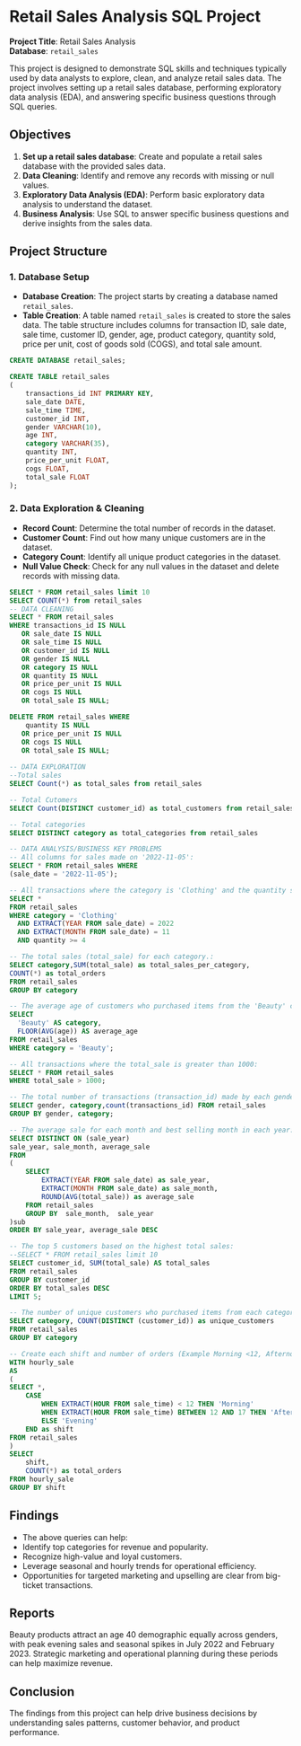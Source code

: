 # Retail Sales Analysis SQL Project

**Project Title**: Retail Sales Analysis  
**Database**: `retail_sales`

This project is designed to demonstrate SQL skills and techniques typically used by data analysts to explore, clean, and analyze retail sales data. The project involves setting up a retail sales database, performing exploratory data analysis (EDA), and answering specific business questions through SQL queries. 
## Objectives

1. **Set up a retail sales database**: Create and populate a retail sales database with the provided sales data.
2. **Data Cleaning**: Identify and remove any records with missing or null values.
3. **Exploratory Data Analysis (EDA)**: Perform basic exploratory data analysis to understand the dataset.
4. **Business Analysis**: Use SQL to answer specific business questions and derive insights from the sales data.

## Project Structure

### 1. Database Setup

- **Database Creation**: The project starts by creating a database named `retail_sales`.
- **Table Creation**: A table named `retail_sales` is created to store the sales data. The table structure includes columns for transaction ID, sale date, sale time, customer ID, gender, age, product category, quantity sold, price per unit, cost of goods sold (COGS), and total sale amount.

```sql
CREATE DATABASE retail_sales;

CREATE TABLE retail_sales
(
    transactions_id INT PRIMARY KEY,
    sale_date DATE,	
    sale_time TIME,
    customer_id INT,	
    gender VARCHAR(10),
    age INT,
    category VARCHAR(35),
    quantity INT,
    price_per_unit FLOAT,	
    cogs FLOAT,
    total_sale FLOAT
);
```

### 2. Data Exploration & Cleaning

- **Record Count**: Determine the total number of records in the dataset.
- **Customer Count**: Find out how many unique customers are in the dataset.
- **Category Count**: Identify all unique product categories in the dataset.
- **Null Value Check**: Check for any null values in the dataset and delete records with missing data.

```sql
SELECT * FROM retail_sales limit 10
SELECT COUNT(*) from retail_sales
-- DATA CLEANING
SELECT * FROM retail_sales
WHERE transactions_id IS NULL
   OR sale_date IS NULL
   OR sale_time IS NULL
   OR customer_id IS NULL
   OR gender IS NULL
   OR category IS NULL
   OR quantity IS NULL
   OR price_per_unit IS NULL
   OR cogs IS NULL
   OR total_sale IS NULL;

DELETE FROM retail_sales WHERE
	quantity IS NULL
   OR price_per_unit IS NULL
   OR cogs IS NULL
   OR total_sale IS NULL;
   
-- DATA EXPLORATION
--Total sales
SELECT Count(*) as total_sales from retail_sales

-- Total Cutomers
SELECT Count(DISTINCT customer_id) as total_customers from retail_sales

-- Total categories
SELECT DISTINCT category as total_categories from retail_sales

-- DATA ANALYSIS/BUSINESS KEY PROBLEMS
-- All columns for sales made on '2022-11-05':
SELECT * FROM retail_sales WHERE
(sale_date = '2022-11-05');

-- All transactions where the category is 'Clothing' and the quantity sold is equal to 4 in the month of Nov-2022:
SELECT *
FROM retail_sales
WHERE category = 'Clothing'
  AND EXTRACT(YEAR FROM sale_date) = 2022
  AND EXTRACT(MONTH FROM sale_date) = 11
  AND quantity >= 4

-- The total sales (total_sale) for each category.:
SELECT category,SUM(total_sale) as total_sales_per_category,
COUNT(*) as total_orders
FROM retail_sales
GROUP BY category

-- The average age of customers who purchased items from the 'Beauty' category:
SELECT 
  'Beauty' AS category,
  FLOOR(AVG(age)) AS average_age
FROM retail_sales
WHERE category = 'Beauty';

-- All transactions where the total_sale is greater than 1000:
SELECT * FROM retail_sales
WHERE total_sale > 1000;

-- The total number of transactions (transaction_id) made by each gender in each category:
SELECT gender, category,count(transactions_id) FROM retail_sales
GROUP BY gender, category;

-- The average sale for each month and best selling month in each year:
SELECT DISTINCT ON (sale_year)
sale_year, sale_month, average_sale
FROM
(
	SELECT 
		EXTRACT(YEAR FROM sale_date) as sale_year,
		EXTRACT(MONTH FROM sale_date) as sale_month,
		ROUND(AVG(total_sale)) as average_sale
	FROM retail_sales 
	GROUP BY  sale_month,  sale_year
)sub
ORDER BY sale_year, average_sale DESC

-- The top 5 customers based on the highest total sales:
--SELECT * FROM retail_sales limit 10
SELECT customer_id, SUM(total_sale) AS total_sales
FROM retail_sales
GROUP BY customer_id
ORDER BY total_sales DESC
LIMIT 5;

-- The number of unique customers who purchased items from each category:
SELECT category, COUNT(DISTINCT (customer_id)) as unique_customers
FROM retail_sales 
GROUP BY category

-- Create each shift and number of orders (Example Morning <12, Afternoon Between 12 & 17, Evening >17):
WITH hourly_sale
AS
(
SELECT *,
    CASE
        WHEN EXTRACT(HOUR FROM sale_time) < 12 THEN 'Morning'
        WHEN EXTRACT(HOUR FROM sale_time) BETWEEN 12 AND 17 THEN 'Afternoon'
        ELSE 'Evening'
    END as shift
FROM retail_sales
)
SELECT 
    shift,
    COUNT(*) as total_orders    
FROM hourly_sale
GROUP BY shift
```

## Findings

- The above queries can help:
- Identify top categories for revenue and popularity.
- Recognize high-value and loyal customers.
- Leverage seasonal and hourly trends for operational efficiency.
- Opportunities for targeted marketing and upselling are clear from big-ticket transactions. 

## Reports
Beauty products attract an age 40 demographic equally across genders,
 with peak evening sales and seasonal spikes in July 2022 and February 2023. 
 Strategic marketing and operational planning during these periods can help maximize revenue.


## Conclusion

The findings from this project can help drive business decisions by understanding sales patterns, customer behavior, and product performance.



